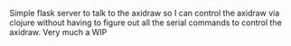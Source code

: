 Simple flask server to talk to the axidraw so I can control the axidraw via clojure without
having to figure out all the serial commands to control the axidraw.  Very much a WIP
